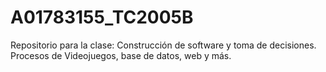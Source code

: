 # A01783155_TC2005B
Repositorio para la clase: Construcción de software y toma de decisiones. Procesos de Videojuegos, base de datos, web y más.

